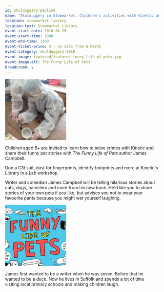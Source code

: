 ```yaml
---
id: skulduggery-pauline
name: "Skulduggery in Stowmarket: Children's activities with Kinetic and James Campbell"
location: stowmarket-library
location-text: Stowmarket Library
event-start-date: 2018-04-29
event-start-time: 1000
event-end-time: 1300
event-ticket-price: 5 - on sale from 6 March
event-category: skulduggery-2018
event-image: featured/featured-funny-life-of-pets.jpg
event-image-alt: The Funny Life of Pets
breadcrumb: y
---
```


<img src="/images/featured/featured-kinetic.jpg" alt="Kinetic" class="custom-br-50 mw-40 {% include /c/img-float-right.html %}" />

Children aged 8+ are invited to learn how to solve crimes with Kinetic and share their funny pet stories with <cite>The Funny Life of Pets</cite> author James Campbell.

Don a CSI suit, dust for fingerprints, identify footprints and more at Kinetic's Library in a Lab workshop.

Writer and comedian James Campbell will be telling hilarious stories about cats, dogs, hamsters and more from his new book. He'd like you to share stories of your own pets if you like, but advises you not to wear your favourite pants because you might wet yourself laughing.

<img src="/images/featured/featured-funny-life-of-pets.jpg" alt="The Funny Life of Pets" class="custom-br-50 mw-40 {% include /c/img-float-right.html %}" />

James first wanted to be a writer when he was seven. Before that he wanted to be a duck. Now he lives in Suffolk and spends a lot of time visiting local primary schools and making children laugh.
